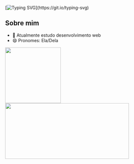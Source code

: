 [![Typing SVG](https://readme-typing-svg.herokuapp.com/?color=D34DEF&size=35&center=true&vCenter=true&width=1000&lines=Olá!+eu+sou+a+Larissa+Carvalho;Sou+apaixonada+por+música+e+tecnologia.🤩;)](https://git.io/typing-svg)

## Sobre mim
- 🌱 Atualmente estudo desenvolvimento web 
- 😄 Pronomes: Ela/Dela

<div>
  <img  height="180em" src="https://github-readme-stats.vercel.app/api?username=LarissaCarvalho1&show_icons=true&theme=jolly&include_all_commits=true&count_private=true"/>
  <img  height="180em" width="400em" src="https://github-readme-stats.vercel.app/api/top-langs/?username=LarissaCarvalho1&layout=compact&langs_count=16&theme=jolly"/>
</div>

